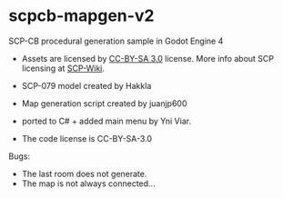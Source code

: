 # scpcb-mapgen-v2


SCP-CB procedural generation sample in Godot Engine 4

- Assets are licensed by [CC-BY-SA 3.0](/LICENSE.CCBYSA3) license. More info about SCP licensing at [SCP-Wiki](https://scp-wiki.wikidot.com/licensing-guide).
- SCP-079 model created by Hakkla

- Map generation script created by juanjp600

- ported to C# + added main menu by Yni Viar.

- The code license is CC-BY-SA-3.0

Bugs:
- The last room does not generate.
- The map is not always connected...
